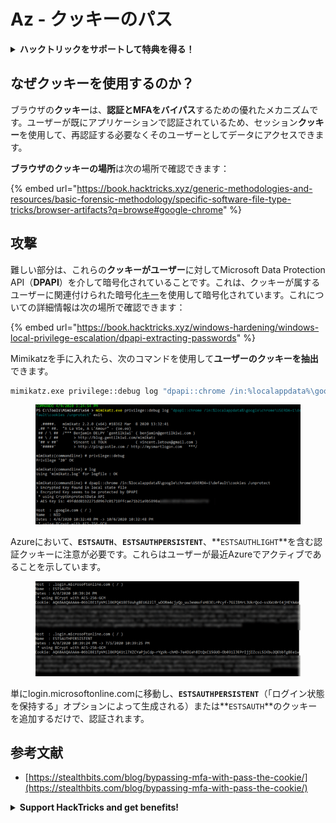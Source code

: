 # Az - クッキーのパス

<details>

<summary><strong>ハックトリックをサポートして特典を得る！</strong></summary>

* **ハックトリックで会社を宣伝**したい場合や、**最新バージョンのPEASSをダウンロード**したい場合は、[**サブスクリプションプラン**](https://github.com/sponsors/carlospolop)をチェックしてください！
* [**公式PEASS＆HackTricksグッズ**](https://peass.creator-spring.com)を手に入れる
* [**The PEASS Family**](https://opensea.io/collection/the-peass-family)を見つける、独占的な[**NFT**](https://opensea.io/collection/the-peass-family)のコレクション
* 💬 [**Discordグループ**](https://discord.gg/hRep4RUj7f)または[**Telegramグループ**](https://t.me/peass)に参加するか、**Twitter**で私をフォローする 🐦 [**@carlospolopm**](https://twitter.com/carlospolopm)
* **ハッキングのトリックを共有するには、PRを** [**HackTricks**](https://github.com/carlospolop/hacktricks) **および** [**HackTricks Cloud**](https://github.com/carlospolop/hacktricks-cloud) **のGitHubリポジトリに送信してください。**

</details>

## なぜクッキーを使用するのか？

ブラウザの**クッキー**は、**認証とMFAをバイパス**するための優れたメカニズムです。ユーザーが既にアプリケーションで認証されているため、セッション**クッキー**を使用して、再認証する必要なくそのユーザーとしてデータにアクセスできます。

**ブラウザのクッキーの場所**は次の場所で確認できます：

{% embed url="https://book.hacktricks.xyz/generic-methodologies-and-resources/basic-forensic-methodology/specific-software-file-type-tricks/browser-artifacts?q=browse#google-chrome" %}

## 攻撃

難しい部分は、これらの**クッキーがユーザー**に対してMicrosoft Data Protection API（**DPAPI**）を介して暗号化されていることです。これは、クッキーが属するユーザーに関連付けられた暗号化[キー](https://book.hacktricks.xyz/windows-hardening/windows-local-privilege-escalation/dpapi-extracting-passwords)を使用して暗号化されています。これについての詳細情報は次の場所で確認できます：

{% embed url="https://book.hacktricks.xyz/windows-hardening/windows-local-privilege-escalation/dpapi-extracting-passwords" %}

Mimikatzを手に入れたら、次のコマンドを使用して**ユーザーのクッキーを抽出**できます。
```bash
mimikatz.exe privilege::debug log "dpapi::chrome /in:%localappdata%\google\chrome\USERDA~1\default\cookies /unprotect" exit
```
<figure><img src="../../../.gitbook/assets/image (8) (3).png" alt=""><figcaption></figcaption></figure>

Azureにおいて、**`ESTSAUTH`**、**`ESTSAUTHPERSISTENT`**、**`ESTSAUTHLIGHT`**を含む認証クッキーに注意が必要です。これらはユーザーが最近Azureでアクティブであることを示しています。

<figure><img src="../../../.gitbook/assets/image (14) (1).png" alt=""><figcaption></figcaption></figure>

単にlogin.microsoftonline.comに移動し、**`ESTSAUTHPERSISTENT`**（「ログイン状態を保持する」オプションによって生成される）または**`ESTSAUTH`**のクッキーを追加するだけで、認証されます。

## 参考文献

* [https://stealthbits.com/blog/bypassing-mfa-with-pass-the-cookie/](https://stealthbits.com/blog/bypassing-mfa-with-pass-the-cookie/)

<details>

<summary><strong>Support HackTricks and get benefits!</strong></summary>

* もしもあなたの**会社をHackTricksで宣伝したい**場合や、**最新版のPEASSやHackTricksのPDFをダウンロード**したい場合は、[**SUBSCRIPTION PLANS**](https://github.com/sponsors/carlospolop)をチェックしてください！
* [**公式PEASS＆HackTricksグッズ**](https://peass.creator-spring.com)を手に入れましょう
* [**The PEASS Family**](https://opensea.io/collection/the-peass-family)を見つけて、独占的な[**NFT**](https://opensea.io/collection/the-peass-family)のコレクションを発見しましょう
* 💬 [**Discordグループ**](https://discord.gg/hRep4RUj7f)または[**Telegramグループ**](https://t.me/peass)に**参加**するか、**Twitter**で私をフォローしてください 🐦 [**@carlospolopm**](https://twitter.com/carlospolopm)
* **HackTricks**と**HackTricks Cloud**のGitHubリポジトリにPRを提出することで、あなたのハッキングテクニックを共有してください。

</details>

